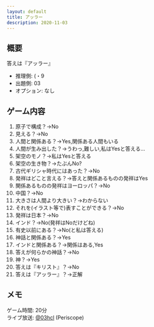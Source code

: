 ```yaml
---
layout: default
title: アッラー
description: 2020-11-03
---
```


## 概要

答えは『アッラー』

- 推理側: (・9
- 出題側: 03
- オプション: なし

## ゲーム内容

1. 原子で構成？→No
2. 見える？→No
3. 人間と関係ある？→Yes,関係ある人間もいる
4. 人間が生み出した？→うわっ,難しい,私はYesと答える…
5. 架空のモノ？→私はYesと答える
6. 架空の生き物？→たぶんNo?
7. 古代ギリシャ時代にはあった？→No
8. 発祥はどこと言える？→答えと関係あるものの発祥はYes
9. 関係あるものの発祥はヨーロッパ？→No
10. 中国？→No
11. 大きさは人間より大きい？→わからない
12. それを(イラスト等で)表すことができる？→No
13. 発祥は日本？→No
14. インド？→No(発祥はNoだけどね)
15. 有史以前にある？→No(と私は答える)
16. 神話と関係ある？→Yes
17. インドと関係ある？→関係はある,Yes
18. 答えが何らかの神話？→No
19. 神？→Yes
20. 答えは『キリスト』？→No
21. 答えは『アッラー』？→正解

## メモ

ゲーム時間: 20分  
ライブ放送: [@03hcl](https://www.periscope.tv/03hcl/1MnxndwDnNVGO) (Periscope)

